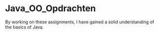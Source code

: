 # Java_OO_Opdrachten

By working on these assignments, I have gained a solid understanding of the basics of Java.
